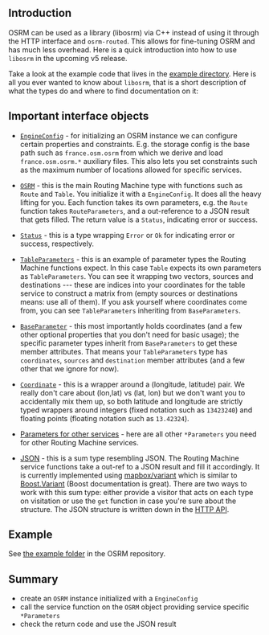 ## Introduction

OSRM can be used as a library (libosrm) via C++ instead of using it through the HTTP interface and `osrm-routed`. This allows for fine-tuning OSRM and has much less overhead. Here is a quick introduction into how to use `libosrm` in the upcoming v5 release.

Take a look at the example code that lives in the [example directory](https://github.com/Project-OSRM/osrm-backend/tree/master/example). Here is all you ever wanted to know about `libosrm`, that is a short description of what the types do and where to find documentation on it:

## Important interface objects

- [`EngineConfig`](https://github.com/Project-OSRM/osrm-backend/blob/master/include/engine/engine_config.hpp) - for initializing an OSRM instance we can configure certain properties and constraints. E.g. the storage config is the base path such as `france.osm.osrm` from which we derive and load `france.osm.osrm.*` auxiliary files. This also lets you set constraints such as the maximum number of locations allowed for specific services.

- [`OSRM`](https://github.com/Project-OSRM/osrm-backend/blob/master/include/osrm/osrm.hpp) - this is the main Routing Machine type with functions such as `Route` and `Table`. You initialize it with a `EngineConfig`. It does all the heavy lifting for you. Each function takes its own parameters, e.g. the `Route` function takes `RouteParameters`, and a out-reference to a JSON result that gets filled. The return value is a `Status`, indicating error or success.

- [`Status`](https://github.com/Project-OSRM/osrm-backend/blob/master/include/engine/status.hpp) - this is a type wrapping `Error` or `Ok` for indicating error or success, respectively.

- [`TableParameters`](https://github.com/Project-OSRM/osrm-backend/blob/master/include/engine/api/table_parameters.hpp) - this is an example of parameter types the Routing Machine functions expect. In this case `Table` expects its own parameters as `TableParameters`. You can see it wrapping two vectors, sources and destinations --- these are indices into your coordinates for the table service to construct a matrix from (empty sources or destinations means: use all of them). If you ask yourself where coordinates come from, you can see `TableParameters` inheriting from `BaseParameters`.

- [`BaseParameter`](https://github.com/Project-OSRM/osrm-backend/blob/master/include/engine/api/base_parameters.hpp) - this most importantly holds coordinates (and a few other optional properties that you don't need for basic usage); the specific parameter types inherit from `BaseParameters` to get these member attributes. That means your `TableParameters` type has `coordinates`, `sources` and `destination` member attributes (and a few other that we ignore for now).

- [`Coordinate`](https://github.com/Project-OSRM/osrm-backend/blob/master/include/util/coordinate.hpp) - this is a wrapper around a (longitude, latitude) pair. We really don't care about (lon,lat) vs (lat, lon) but we don't want you to accidentally mix them up, so both latitude and longitude are strictly typed wrappers around integers (fixed notation such as `13423240`) and floating points (floating notation such as `13.42324`).

- [Parameters for other services](https://github.com/Project-OSRM/osrm-backend/tree/master/include/engine/api) - here are all other `*Parameters` you need for other Routing Machine services.

- [JSON](https://github.com/Project-OSRM/osrm-backend/blob/master/include/util/json_container.hpp) - this is a sum type resembling JSON. The Routing Machine service functions take a out-ref to a JSON result and fill it accordingly. It is currently implemented using [mapbox/variant](https://github.com/mapbox/variant) which is similar to [Boost.Variant](http://www.boost.org/doc/libs/1_55_0/doc/html/variant.html) (Boost documentation is great). There are two ways to work with this sum type: either provide a visitor that acts on each type on visitation or use the `get` function in case you're sure about the structure. The JSON structure is written down in the [HTTP API](#http-api).

## Example

See [the example folder](https://github.com/Project-OSRM/osrm-backend/tree/master/example) in the OSRM repository.

## Summary 

 - create an `OSRM` instance initialized with a `EngineConfig`
 - call the service function on the `OSRM` object providing service specific `*Parameters`
 - check the return code and use the JSON result
